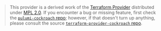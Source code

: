 > This provider is a derived work of the [Terraform Provider](https://github.com/cockroachdb/terraform-provider-cockroach)
> distributed under [MPL 2.0](https://www.mozilla.org/en-US/MPL/2.0/). If you encounter a bug or missing feature,
> first check the [`pulumi-cockroach` repo](https://github.com/lbrlabs/pulumi-cockroach/issues); however, if that doesn't turn up anything,
> please consult the source [`terraform-provider-cockroach` repo](https://github.com/cockroachdb/terraform-provider-cockroach/issues).
